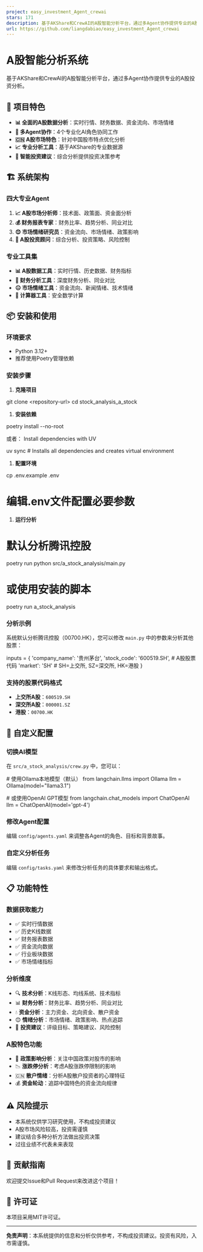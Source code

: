 ```yaml
---
project: easy_investment_Agent_crewai
stars: 171
description: 基于AKShare和CrewAI的A股智能分析平台，通过多Agent协作提供专业的A股投资分析。  🚀 项目特色 📊 全面的A股数据分析：实时行情、财务数据、资金流向、市场情绪 🤖 多Agent协作：4个专业化AI角色协同工作 🇨🇳 A股市场特色：针对中国股市特点优化分析 📈 专业分析工具：基于AKShare的专业数据源 🎯 智能投资建议：综合分析提供投资决策参考
url: https://github.com/liangdabiao/easy_investment_Agent_crewai
---
```


A股智能分析系统
========

基于AKShare和CrewAI的A股智能分析平台，通过多Agent协作提供专业的A股投资分析。

🚀 项目特色
-------

-   **📊 全面的A股数据分析**：实时行情、财务数据、资金流向、市场情绪
-   **🤖 多Agent协作**：4个专业化AI角色协同工作
-   **🇨🇳 A股市场特色**：针对中国股市特点优化分析
-   **📈 专业分析工具**：基于AKShare的专业数据源
-   **🎯 智能投资建议**：综合分析提供投资决策参考

🏗️ 系统架构
--------

### 四大专业Agent

1.  **📈 A股市场分析师**：技术面、政策面、资金面分析
2.  **💰 财务报表专家**：财务比率、趋势分析、同业对比
3.  **😊 市场情绪研究员**：资金流向、市场情绪、政策影响
4.  **💼 A股投资顾问**：综合分析、投资策略、风险控制

### 专业工具集

-   **📊 A股数据工具**：实时行情、历史数据、财务指标
-   **🧮 财务分析工具**：深度财务分析、同业对比
-   **😐 市场情绪工具**：资金流向、新闻情绪、技术情绪
-   **🔢 计算器工具**：安全数学计算

📦 安装和使用
--------

### 环境要求

-   Python 3.12+
-   推荐使用Poetry管理依赖

### 安装步骤

1.  **克隆项目**

git clone <repository-url\>
cd stock\_analysis\_a\_stock

1.  **安装依赖**

poetry install --no-root

或者： Install dependencies with UV

uv sync  # Installs all dependencies and creates virtual environment

1.  **配置环境**

cp .env.example .env
# 编辑.env文件配置必要参数

1.  **运行分析**

# 默认分析腾讯控股
poetry run python src/a\_stock\_analysis/main.py

# 或使用安装的脚本
poetry run a\_stock\_analysis

### 分析示例

系统默认分析腾讯控股（00700.HK），您可以修改 `main.py` 中的参数来分析其他股票：

inputs \= {
    'company\_name': '贵州茅台',
    'stock\_code': '600519.SH',  \# A股股票代码
    'market': 'SH'               \# SH=上交所, SZ=深交所, HK=港股
}

### 支持的股票代码格式

-   **上交所A股**：`600519.SH`
-   **深交所A股**：`000001.SZ`
-   **港股**：`00700.HK`

🔧 自定义配置
--------

### 切换AI模型

在 `src/a_stock_analysis/crew.py` 中，您可以：

\# 使用Ollama本地模型（默认）
from langchain.llms import Ollama
llm \= Ollama(model\="llama3.1")

\# 或使用OpenAI GPT模型
from langchain.chat\_models import ChatOpenAI
llm \= ChatOpenAI(model\='gpt-4')

### 修改Agent配置

编辑 `config/agents.yaml` 来调整各Agent的角色、目标和背景故事。

### 自定义分析任务

编辑 `config/tasks.yaml` 来修改分析任务的具体要求和输出格式。

📋 功能特性
-------

### 数据获取能力

-   ✅ 实时行情数据
-   ✅ 历史K线数据
-   ✅ 财务报表数据
-   ✅ 资金流向数据
-   ✅ 行业板块数据
-   ✅ 市场情绪指标

### 分析维度

-   🔍 **技术分析**：K线形态、均线系统、技术指标
-   📊 **财务分析**：财务比率、趋势分析、同业对比
-   💧 **资金分析**：主力资金、北向资金、散户资金
-   😊 **情绪分析**：市场情绪、政策影响、热点追踪
-   🎯 **投资建议**：评级目标、策略建议、风险控制

### A股特色功能

-   🏢 **政策影响分析**：关注中国政策对股市的影响
-   📉 **涨跌停分析**：考虑A股涨跌停限制的影响
-   🇨🇳 **散户情绪**：分析A股散户投资者的心理特征
-   💰 **资金轮动**：追踪中国特色的资金流向规律

⚠️ 风险提示
-------

-   本系统仅供学习研究使用，不构成投资建议
-   A股市场风险较高，投资需谨慎
-   建议结合多种分析方法做出投资决策
-   过往业绩不代表未来表现

🤝 贡献指南
-------

欢迎提交Issue和Pull Request来改进这个项目！

📄 许可证
------

本项目采用MIT许可证。

* * *

**免责声明**：本系统提供的信息和分析仅供参考，不构成投资建议。投资有风险，入市需谨慎。
